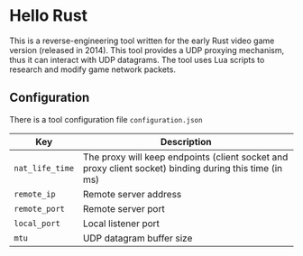 # Hello Rust
This is a reverse-engineering tool written for the early Rust video game version (released in 2014). This tool provides a UDP proxying mechanism, thus it can interact with UDP datagrams. The tool uses Lua scripts to research and modify game network packets.

## Configuration
There is a tool configuration file `configuration.json`

| Key | Description |
| --- | --- |
| `nat_life_time` | The proxy will keep endpoints (client socket and proxy client socket) binding during this time (in ms)  |
| `remote_ip` | Remote server address |
| `remote_port` | Remote server port |
| `local_port` | Local listener port |
| `mtu` | UDP datagram buffer size |
